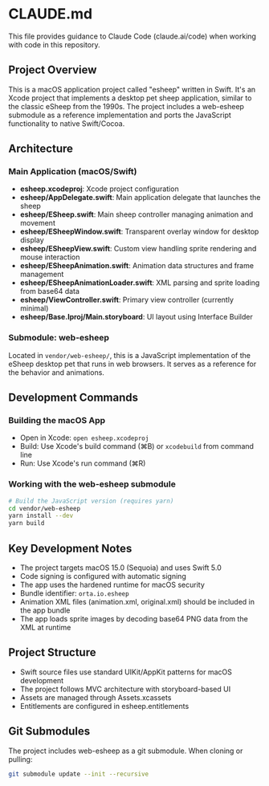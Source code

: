 # CLAUDE.md

This file provides guidance to Claude Code (claude.ai/code) when working with code in this repository.

## Project Overview

This is a macOS application project called "esheep" written in Swift. It's an Xcode project that implements a desktop pet sheep application, similar to the classic eSheep from the 1990s. The project includes a web-esheep submodule as a reference implementation and ports the JavaScript functionality to native Swift/Cocoa.

## Architecture

### Main Application (macOS/Swift)
- **esheep.xcodeproj**: Xcode project configuration
- **esheep/AppDelegate.swift**: Main application delegate that launches the sheep
- **esheep/ESheep.swift**: Main sheep controller managing animation and movement
- **esheep/ESheepWindow.swift**: Transparent overlay window for desktop display
- **esheep/ESheepView.swift**: Custom view handling sprite rendering and mouse interaction
- **esheep/ESheepAnimation.swift**: Animation data structures and frame management
- **esheep/ESheepAnimationLoader.swift**: XML parsing and sprite loading from base64 data
- **esheep/ViewController.swift**: Primary view controller (currently minimal)
- **esheep/Base.lproj/Main.storyboard**: UI layout using Interface Builder

### Submodule: web-esheep
Located in `vendor/web-esheep/`, this is a JavaScript implementation of the eSheep desktop pet that runs in web browsers. It serves as a reference for the behavior and animations.

## Development Commands

### Building the macOS App
- Open in Xcode: `open esheep.xcodeproj`
- Build: Use Xcode's build command (⌘B) or `xcodebuild` from command line
- Run: Use Xcode's run command (⌘R)

### Working with the web-esheep submodule
```bash
# Build the JavaScript version (requires yarn)
cd vendor/web-esheep
yarn install --dev
yarn build
```

## Key Development Notes

- The project targets macOS 15.0 (Sequoia) and uses Swift 5.0
- Code signing is configured with automatic signing
- The app uses the hardened runtime for macOS security
- Bundle identifier: `orta.io.esheep`
- Animation XML files (animation.xml, original.xml) should be included in the app bundle
- The app loads sprite images by decoding base64 PNG data from the XML at runtime

## Project Structure

- Swift source files use standard UIKit/AppKit patterns for macOS development
- The project follows MVC architecture with storyboard-based UI
- Assets are managed through Assets.xcassets
- Entitlements are configured in esheep.entitlements

## Git Submodules

The project includes web-esheep as a git submodule. When cloning or pulling:
```bash
git submodule update --init --recursive
```